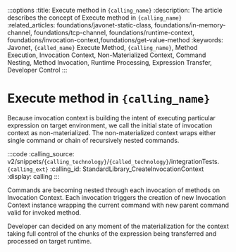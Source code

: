 :::options
:title: Execute method in `{calling_name}`
:description: The article describes the concept of Execute method in `{calling_name}`
:related_articles: foundations/javonet-static-class, foundations/in-memory-channel, foundations/tcp-channel, foundations/runtime-context, foundations/invocation-context,foundations/get-value-method
:keywords: Javonet, `{called_name}` Execute Method, `{calling_name}`, Method Execution, Invocation Context, Non-Materialized Context, Command Nesting, Method Invocation, Runtime Processing, Expression Transfer, Developer Control
:::

# Execute method in `{calling_name}`
  
Because invocation context is building the intent of executing particular expression on target environment, we call the initial state of invocation context as non-materialized. The non-materialized context wraps either single command or chain of recursively nested commands.  

:::code
:calling_source: v2/snippets/`{calling_technology}`/`{called_technology}`/integrationTests.`{calling_ext}`
:calling_id: StandardLibrary_CreateInvocationContext
:display: calling
:::
  
Commands are becoming nested through each invocation of methods on Invocation Context. Each invocation triggers the creation of new Invocation Context instance wrapping the current command with new parent command valid for invoked method.  
  
Developer can decided on any moment of the materialization for the context taking full control of the chunks of the expression being transferred and processed on target runtime.
